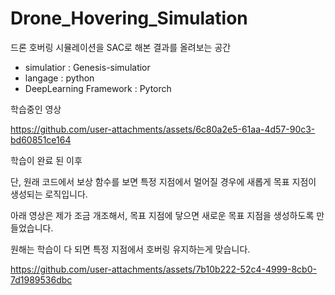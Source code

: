 # Drone_Hovering_Simulation

드론 호버링 시뮬레이션을 SAC로 해본 결과를 올려보는 공간

- simulatior : Genesis-simulatior
- langage : python
- DeepLearning Framework : Pytorch

학습중인 영상

https://github.com/user-attachments/assets/6c80a2e5-61aa-4d57-90c3-bd60851ce164


학습이 완료 된 이후

단, 원래 코드에서 보상 함수를 보면 특정 지점에서 멀어질 경우에 새롭게 목표 지점이 생성되는 로직입니다. 

아래 영상은 제가 조금 개조해서, 목표 지점에 닿으면 새로운 목표 지점을 생성하도록 만들었습니다. 

원해는 학습이 다 되면 특정 지점에서 호버링 유지하는게 맞습니다. 


https://github.com/user-attachments/assets/7b10b222-52c4-4999-8cb0-7d1989536dbc


